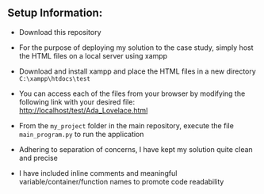 ## Setup Information:

- Download this repository

- For the purpose of deploying my solution to the case study, simply host the HTML files on a local server using xampp  

- Download and install xampp and place the HTML files in a new directory `C:\xampp\htdocs\test` 

- You can access each of the files from your browser by modifying the following link with your desired file: [http://localhost/test/Ada_Lovelace.html](http://localhost/test/Ada_Lovelace.html)

- From the `my_project` folder in the main repository, execute the file `main_program.py` to run the application

- Adhering to separation of concerns, I have kept my solution quite clean and precise

- I have included inline comments and meaningful variable/container/function names to promote code readability